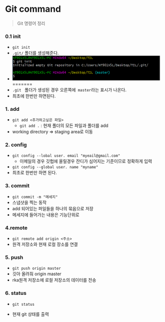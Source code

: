 # Git command

> Git 명령어 정리



### 0.1 init

- `git init`
- `.git/` 폴더를 생성해준다.
- ![image-20201229151821608](./Gitcommand.assets/image-20201229151821608.png)
=======
- `.git ` 폴더가 생성된 경우 오른쪽에` master`라는 표시가 나온다.
- 최초에 한번만 하면된다.

 



### 1. add

- `git add <추가하고싶은 파일>`	
  - `git add .` : 현재 폴더의 모든 파일과 폴더를 add
- working directory => staging area로 이동

 

### 2. config

- `git config --lobal user. email "myeail@gmail.com"`
  - 이메일의 경우 깃헙에 올릴경우 잔디가 심어지는 기준이므로 정확하게 입력
- `git config --global user. name "myname"`
- 최초로 한번만 하면 된다.





### 3. commit

- `git commit -m "메세지"`
- 스냅샷을 찍는 동작
- add 되어있는 퍼일들을 하나의 묶음으로 저장
- 메세지에 들어가는 내용은 기능단위로



### 4.remote

- `git remote add origin <주소>`
- 원격 저장소와 현재 로컬 장소를 연결





### 5. push

- `git push origin master`
- 깃아 올려줘 origin master
- rka원격 저장소에 로컬 저장소의 데이터를 전송



### 6. status

- `git status`

- 현재 git 상태를 출력